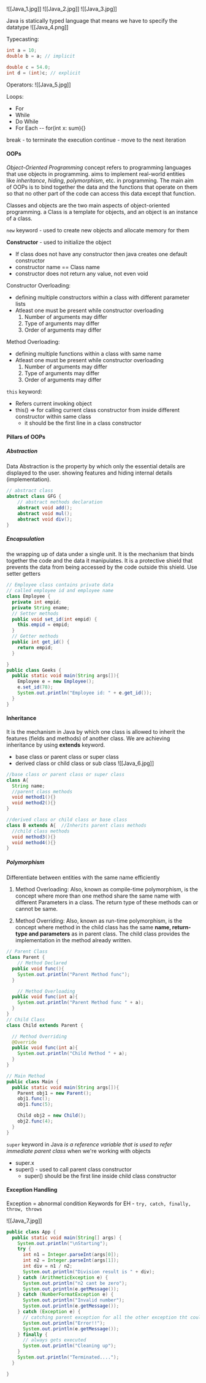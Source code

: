 
![[Java_1.jpg]]
![[Java_2.jpg]]
![[Java_3.jpg]]

Java is statically typed language that means we have to specify the datatype
![[Java_4.png]]

Typecasting:
```java
int a = 10;
double b = a; // implicit

double c = 54.0;
int d = (int)c; // explicit
```

Operators:
![[Java_5.jpg]]

Loops:
* For
* While
* Do While
* For Each -- for(int x: sum){}

break - to terminate the execution
continue - move to the next iteration

#### OOPs

*Object-Oriented Programming* concept refers to programming languages that use objects in programming.
aims to implement real-world entities like *inheritance*, *hiding*, *polymorphism*, etc. in programming. The main aim of OOPs is to bind together the data and the functions that operate on them so that no other part of the code can access this data except that function.

Classes and objects are the two main aspects of object-oriented programming.
a Class is a template for objects, and an object is an instance of a class.

`new` keyword - used to create new objects and allocate memory for them

**Constructor** - used to initialize the object
* If class does not have any constructor then java creates one default constructor
* constructor name == Class name
* constructor does not return any value, not even void

Constructor Overloading: 
* defining multiple constructors within a class with different parameter lists
* Atleast one must be present while constructor overloading
   1. Number of arguments may differ
   2. Type of arguments may differ
   3. Order of arguments may differ

Method Overloading:
* defining multiple functions within a class with same name
* Atleast one must be present while constructor overloading
   1. Number of arguments may differ
   2. Type of arguments may differ
   3. Order of arguments may differ

`this` keyword:
* Refers current invoking object
* this() => for calling current class constructor from inside different constructor within same class
  * it should be the first line in a class constructor

#### Pillars of OOPs

##### Abstraction
Data Abstraction is the property by which only the essential details are displayed to the user. showing features and hiding internal details (implementation).
```java
// abstract class
abstract class GFG {
    // abstract methods declaration
    abstract void add();
    abstract void mul();
    abstract void div();
}
```
##### Encapsulation
the wrapping up of data under a single unit. It is the mechanism that binds together the code and the data it manipulates. It is a protective shield that prevents the data from being accessed by the code outside this shield. Use setter getters
```java
// Employee class contains private data
// called employee id and employee name
class Employee {
  private int empid;
  private String ename;
  // Setter methods
  public void set_id(int empid) { 
    this.empid = empid; 
  }
  // Getter methods
  public int get_id() { 
    return empid; 
  }

}
public class Geeks {
  public static void main(String args[]){
    Employee e = new Employee();
    e.set_id(78);
    System.out.println("Employee id: " + e.get_id());
  }
}

```

#### Inheritance
It is the mechanism in Java by which one class is allowed to inherit the features (fields and methods) of another class. We are achieving inheritance by using ****extends**** keyword.
* base class or parent class or super class
* derived class or child class or sub class
![[Java_6.jpg]]

```java
//base class or parent class or super class
class A{
  String name;
  //parent class methods
  void method1(){}
  void method2(){}
}

//derived class or child class or base class
class B extends A{  //Inherits parent class methods
  //child class methods
  void method3(){}
  void method4(){}
}

```

##### Polymorphism
Differentiate between entities with the same name efficiently
1. Method Overloading: Also, known as compile-time polymorphism, is the concept where more than one method share the same name with different Parameters in a class. The return type of these methods can or cannot be same.

2. Method Overriding: Also, known as run-time polymorphism, is the concept where method in the child class has the same **name, return-type and parameters** as in parent class. The child class provides the implementation in the method already written.

```java
// Parent Class
class Parent {
    // Method Declared
  public void func(){
    System.out.println("Parent Method func");
  }

    // Method Overloading
  public void func(int a){
    System.out.println("Parent Method func " + a);
  }
}
// Child Class
class Child extends Parent {

  // Method Overriding
  @Override 
  public void func(int a){
    System.out.println("Child Method " + a);
  }
}

// Main Method
public class Main {
  public static void main(String args[]){
    Parent obj1 = new Parent();
    obj1.func();
    obj1.func(5);

    Child obj2 = new Child();
    obj2.func(4);
  }
}

```


`super` keyword in Java _is a reference variable that is used to refer immediate parent class_ when we're working with objects
* super.x
* super() - used to call parent class constructor
  * super() should be the first line inside child class constructor


#### Exception Handling

Exception = abnormal condition
Keywords for EH - `try, catch, finally, throw, throws`

![[Java_7.jpg]]

```java
public class App {
  public static void main(String[] args) {
    System.out.println("\nStarting");
    try {
      int n1 = Integer.parseInt(args[0]);
      int n2 = Integer.parseInt(args[1]);
      int div = n1 / n2;
      System.out.println("Division result is " + div);
    } catch (ArithmeticException e) {
      System.out.println("n2 cant be zero");
      System.out.println(e.getMessage());
    } catch (NumberFormatException e) {
      System.out.println("Invalid number");
      System.out.println(e.getMessage());
    } catch (Exception e) {
      // catching parent exception for all the other exception tht could occur
      System.out.println("Error!!");
      System.out.println(e.getMessage());
    } finally {
      // always gets executed
      System.out.println("Cleaning up");
    }
    System.out.println("Terminated....");
  }

}
```